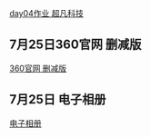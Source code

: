 <a  href="https://wagada.github.io/7.24作业/html/超凡科技.html">day04作业 超凡科技</a>

## 7月25日360官网 删减版
<a  href="https://wagada.github.io/7月25日/html/360官网.html">360官网 删减版</a>

## 7月25日 电子相册
<a  href="https://wagada.github.io/7月25日/html/电子相册.html">电子相册</a>